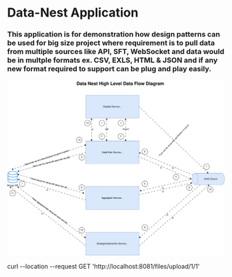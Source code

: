 # Data-Nest Application

### This application is for demonstration how design patterns can be used for big size project where requirement is to pull data from multiple sources like API, SFT, WebSocket and data would be in multple formats ex. CSV, EXLS, HTML & JSON and if any new format required to support can be plug and play easily.
![DataNest.svg](DataNest.svg)

curl --location --request GET 'http://localhost:8081/files/upload/1/1'